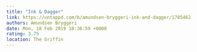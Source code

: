 ```yaml
---
title: "Ink & Dagger"
link: https://untappd.com/b/amundsen-bryggeri-ink-and-dagger/1785462
authors: Amundsen Bryggeri
date: Mon, 18 Feb 2019 18:36:59 +0000
rating: 3.75
location: The Griffin
---
```

